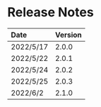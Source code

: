 # Release Notes

| Date       | Version   |
| :----      | :---------|
| 2022/5/17  | 2.0.0     |
| 2022/5/22  | 2.0.1     |
| 2022/5/24  | 2.0.2     |
| 2022/5/25  | 2.0.3     |
| 2022/6/2   | 2.1.0     |
